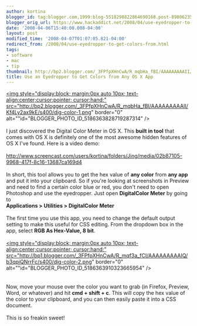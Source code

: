 ```yaml
---
author: kortina
blogger_id: tag:blogger.com,1999:blog-5518298822864690168.post-8980623597215293250
blogger_orig_url: https://www.hackaddict.net/2008/04/use-eyedropper-to-get-colors-from.html
date: '2008-04-06T15:40:00.008-04:00'
layout: post
modified_time: '2008-04-07T01:07:05.821-04:00'
redirect_from: /2008/04/use-eyedropper-to-get-colors-from.html
tags:
- software
- mac
- tip
thumbnail: http://bp2.blogger.com/_3FPfpXHnCwA/R_mqbHa_fBI/AAAAAAAAAII/Kf4Ly2ax9kE/s72-c/dig-color-1.png
title: Use an Eyedropper to Get Colors from Any OS X App
---
```


<a onblur="try {parent.deselectBloggerImageGracefully();} catch(e) {}" href="http://bp2.blogger.com/_3FPfpXHnCwA/R_mqbHa_fBI/AAAAAAAAAII/Kf4Ly2ax9kE/s1600-h/dig-color-1.png"><img style="display:block; margin:0px auto 10px; text-align:center;cursor:pointer; cursor:hand;" src="http://bp2.blogger.com/_3FPfpXHnCwA/R_mqbHa_fBI/AAAAAAAAAII/Kf4Ly2ax9kE/s400/dig-color-1.png" border="0" alt=""id="BLOGGER_PHOTO_ID_5186363828719287314" /></a><br /><br />I just discovered the Digital Color Meter in OS X.  This <b>built in tool</b> that comes with OS X is definitely one of the most awesome hidden features of OS X I've found.  Here is a video demo: <br /><br /><a href="http://www.screencast.com/users/kortina/folders/Jing/media/02b87105-9968-417f-8c16-13687ca169d4">http://www.screencast.com/users/kortina/folders/Jing/media/02b87105-9968-417f-8c16-13687ca169d4</a><br /><br />In short, this tool allows you to get the hex value of <b>any color</b> from <b>any app</b> and put it into your clipboard.  So if you're looking at screenshots in Preview and need to find a certain color blue or red, you don't need to open Photoshop and use the eyedropper.  Just open <b>DigitalColor Meter</b> by going to <br /><b>Applications > Utilities > DigitalColor Meter</b><br /><br />The first time you use this app, you need to change the default output setting to make this useful for CSS editing.  From the dropdown box in the app, select <b>RGB As Hex-Value, 8 bit</b>.<br /><br /><a onblur="try {parent.deselectBloggerImageGracefully();} catch(e) {}" href="http://bp1.blogger.com/_3FPfpXHnCwA/R_mqf3a_fCI/AAAAAAAAAIQ/b3qpiQNrrFc/s1600-h/dig-color-2.png"><img style="display:block; margin:0px auto 10px; text-align:center;cursor:pointer; cursor:hand;" src="http://bp1.blogger.com/_3FPfpXHnCwA/R_mqf3a_fCI/AAAAAAAAAIQ/b3qpiQNrrFc/s400/dig-color-2.png" border="0" alt=""id="BLOGGER_PHOTO_ID_5186363910323665954" /></a><br /><br /><br />Now, move your mouse over the color you want to grab (in Firefox, Preview, Word, or whatever) and hit <b>cmd + shift + c</b>.  This will copy the hex value of the color to your clipboard, and you can then easily paste it into a CSS document.<br /><br />This is so freakin sweet!